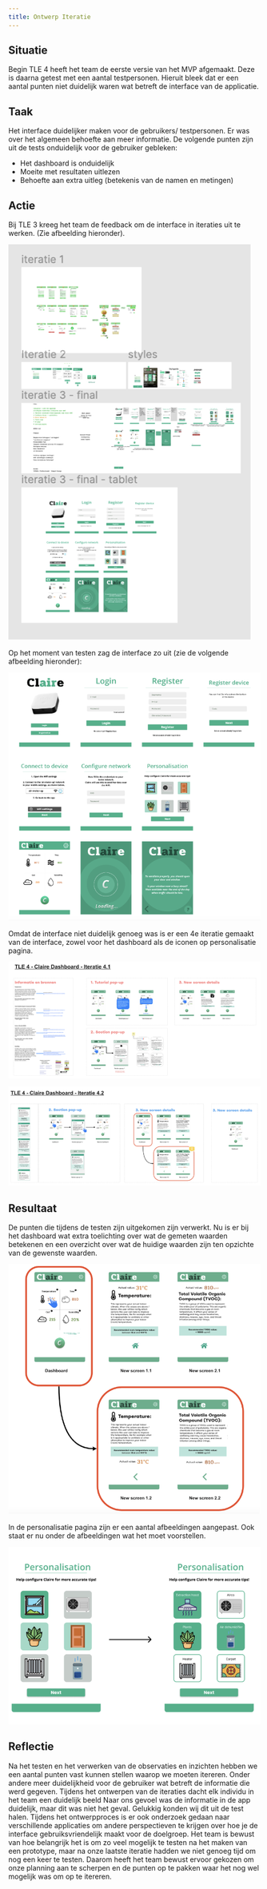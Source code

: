 ```yaml
---
title: Ontwerp Iteratie
---
```


## Situatie
Begin TLE 4 heeft het team de eerste versie van het MVP afgemaakt. Deze is daarna getest met een aantal testpersonen. 
Hieruit bleek dat er een aantal punten niet duidelijk waren wat betreft de interface van de applicatie.

## Taak
Het interface duidelijker maken voor de gebruikers/ testpersonen.
Er was over het algemeen behoefte aan meer informatie.
De volgende punten zijn uit de tests onduidelijk voor de gebruiker gebleken:
* Het dashboard is onduidelijk
* Moeite met resultaten uitlezen
* Behoefte aan extra uitleg (betekenis van de namen en metingen)

## Actie
Bij TLE 3 kreeg het team de feedback om de interface in iteraties uit te werken. (Zie afbeelding hieronder).

![overzicht-design-iteraties](./img/afbeelding6-ontwerp-iteraties.png)

Op het moment van testen zag de interface zo uit (zie de volgende afbeelding hieronder):

![originele-design](./img/afbeelding7-ontwerp-originele-versie.png)

Omdat de interface niet duidelijk genoeg was is er een 4e iteratie gemaakt van de interface, 
zowel voor het dashboard als de iconen op personalisatie pagina.

![dashboard-design-iteraties](./img/afbeelding8-ontwerp-dashboard-versie2.png)

![personalisation-design-iteraties](./img/afbeelding9-ontwerp-personalisation-versie2.png)

## Resultaat
De punten die tijdens de testen zijn uitgekomen zijn verwerkt. 
Nu is er bij het dashboard wat extra toelichting over wat de gemeten waarden betekenen en een overzicht over wat de huidige 
waarden zijn ten opzichte van de gewenste waarden.

![new-dashboard-design-iteratie](./img/afbeelding10-ontwerp-new-versie.png)

In de personalisatie pagina zijn er een aantal afbeeldingen aangepast. Ook staat
er nu onder de afbeeldingen wat het moet voorstellen.

![new-personalisation-design-iteratie](./img/afbeelding11-ontwerp-personalisation-new-versie.png)

## Reflectie
Na het testen en het verwerken van de observaties en inzichten hebben we een aantal
punten vast kunnen stellen waarop we moeten itereren.
Onder andere meer duidelijkheid voor de gebruiker wat betreft de informatie die werd gegeven. 
Tijdens het ontwerpen van de iteraties dacht elk individu in het team een duidelijk beeld
Naar ons gevoel was de informatie in de app duidelijk, maar dit was niet het geval.
Gelukkig konden wij dit uit de test halen. 
Tijdens het ontwerpproces is er ook onderzoek gedaan naar verschillende applicaties om andere perspectieven te krijgen 
over hoe je de interface gebruiksvriendelijk maakt voor de doelgroep. Het team is bewust van hoe 
belangrijk het is om zo veel mogelijk te testen na het maken van een prototype, 
maar na onze laatste iteratie hadden we niet genoeg tijd om nog een keer te testen. Daarom heeft het team bewust ervoor 
gekozen om onze planning aan te scherpen en de punten op te pakken waar het nog wel mogelijk was om op te itereren.